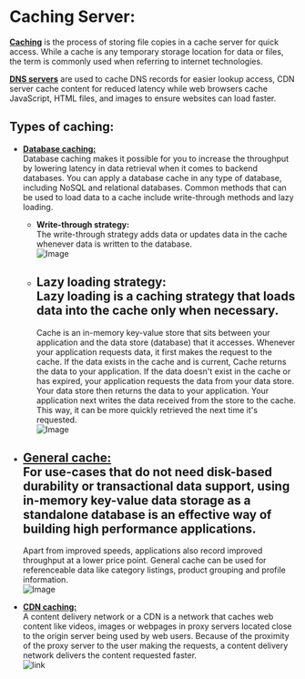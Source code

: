 # Caching Server:
**<ins>Caching</ins>** is the process of storing file copies in a cache server for quick
access. While a cache is any temporary storage location for data or files,
the term is commonly used when referring to internet technologies.

**<ins>DNS servers</ins>** are used to cache DNS records for easier lookup access, CDN server
cache content for reduced latency while web browsers cache JavaScript, HTML 
files, and images to ensure websites can load faster.

## Types of caching:
  - **<ins>Database caching:</ins>**   
    Database caching makes it possible for you to increase the throughput by 
    lowering latency in data retrieval when it comes to backend databases.
    You can apply a database cache in any type of database, including NoSQL 
    and relational databases. Common methods that can be used to load data 
    to a cache include write-through methods and lazy loading.
      - **Write-through strategy:**  
        The write-through strategy adds data or updates data in the cache
        whenever data is written to the database.  
        ![Image](https://drive.google.com/uc?id=1N1wJxKEg9vTW_A6kMrXC47auHaKcnuAB)
     
      - **Lazy loading strategy:**  
        Lazy loading is a caching strategy that loads data into the cache 
        only when necessary.  
        --  
        Cache is an in-memory key-value store that sits between your 
        application and the data store (database) that it accesses. Whenever
        your application requests data, it first makes the request to the
        cache. If the data exists in the cache and is current, Cache returns
        the data to your application. If the data doesn't exist in the cache
        or has expired, your application requests the data from your data 
        store. Your data store then returns the data to your application. 
        Your application next writes the data received from the store to 
        the cache. This way, it can be more quickly retrieved the next time
        it's requested.  
        ![Image](https://drive.google.com/uc?id=1xRmYj9o4f4WNXIp08vJ1Qy2QQ6lCFSz3)

  - **<ins>General cache:</ins>**  
    For use-cases that do not need disk-based durability or transactional
    data support, using in-memory key-value data storage as a standalone 
    database is an effective way of building high performance applications.  
    --  
    Apart from improved speeds, applications also record improved throughput
    at a lower price point. General cache can be used for referenceable 
    data like category listings, product grouping and profile information.  
    ![Image](https://drive.google.com/uc?id=1w-X2iTwmqsCPCSBmgRbv4cU_Qzwum7Sc)

  - **<ins>CDN caching:</ins>**   
    A content delivery network or a CDN is a network that caches web content
    like videos, images or webpages in proxy servers located close to the 
    origin server being used by web users. Because of the proximity of the 
    proxy server to the user making the requests, a content delivery network
    delivers the content requested faster.  
    ![link](https://drive.google.com/uc?id=1rVW7AlsyAFZqptSUf00TiXiq6oxAZOiT)
